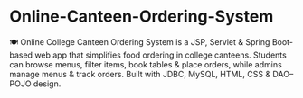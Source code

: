 # Online-Canteen-Ordering-System
🍽️ Online College Canteen Ordering System is a JSP, Servlet &amp; Spring Boot-based web app that simplifies food ordering in college canteens. Students can browse menus, filter items, book tables &amp; place orders, while admins manage menus &amp; track orders. Built with JDBC, MySQL, HTML, CSS &amp; DAO–POJO design.
